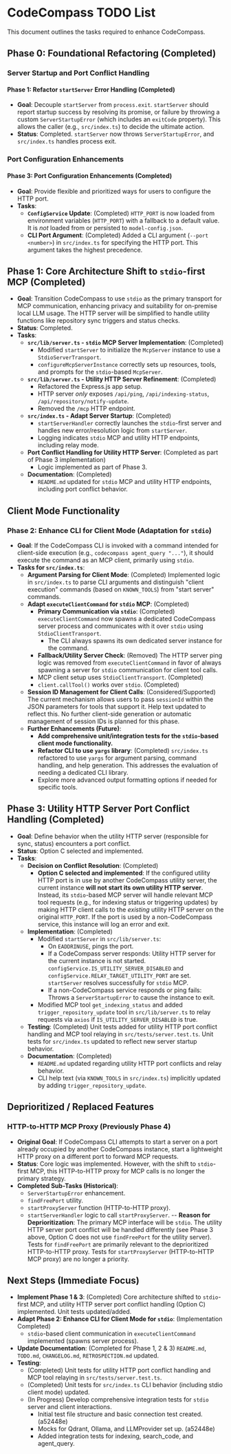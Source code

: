 # CodeCompass TODO List

This document outlines the tasks required to enhance CodeCompass.

## Phase 0: Foundational Refactoring (Completed)
### Server Startup and Port Conflict Handling
#### Phase 1: Refactor `startServer` Error Handling (Completed)
- **Goal**: Decouple `startServer` from `process.exit`. `startServer` should report startup success by resolving its promise, or failure by throwing a custom `ServerStartupError` (which includes an `exitCode` property). This allows the caller (e.g., `src/index.ts`) to decide the ultimate action.
- **Status**: Completed. `startServer` now throws `ServerStartupError`, and `src/index.ts` handles process exit.

### Port Configuration Enhancements
#### Phase 3: Port Configuration Enhancements (Completed)
- **Goal**: Provide flexible and prioritized ways for users to configure the HTTP port.
- **Tasks**:
    - **`ConfigService` Update**: (Completed) `HTTP_PORT` is now loaded from environment variables (`HTTP_PORT`) with a fallback to a default value. It is *not* loaded from or persisted to `model-config.json`.
    - **CLI Port Argument**: (Completed) Added a CLI argument (`--port <number>`) in `src/index.ts` for specifying the HTTP port. This argument takes the highest precedence.

## Phase 1: Core Architecture Shift to `stdio`-first MCP (Completed)
- **Goal**: Transition CodeCompass to use `stdio` as the primary transport for MCP communication, enhancing privacy and suitability for on-premise local LLM usage. The HTTP server will be simplified to handle utility functions like repository sync triggers and status checks.
- **Status**: Completed.
- **Tasks**:
    - **`src/lib/server.ts` - `stdio` MCP Server Implementation**: (Completed)
        - Modified `startServer` to initialize the `McpServer` instance to use a `StdioServerTransport`.
        - `configureMcpServerInstance` correctly sets up resources, tools, and prompts for the `stdio`-based `McpServer`.
    - **`src/lib/server.ts` - Utility HTTP Server Refinement**: (Completed)
        - Refactored the Express.js app setup.
        - HTTP server *only* exposes `/api/ping`, `/api/indexing-status`, `/api/repository/notify-update`.
        - Removed the `/mcp` HTTP endpoint.
    - **`src/index.ts` - Adapt Server Startup**: (Completed)
        - `startServerHandler` correctly launches the `stdio`-first server and handles new error/resolution logic from `startServer`.
        - Logging indicates `stdio` MCP and utility HTTP endpoints, including relay mode.
    - **Port Conflict Handling for Utility HTTP Server**: (Completed as part of Phase 3 implementation)
        - Logic implemented as part of Phase 3.
    - **Documentation**: (Completed)
        - `README.md` updated for `stdio` MCP and utility HTTP endpoints, including port conflict behavior.

## Client Mode Functionality
### Phase 2: Enhance CLI for Client Mode (Adaptation for `stdio`)
- **Goal**: If the CodeCompass CLI is invoked with a command intended for client-side execution (e.g., `codecompass agent_query "..."`), it should execute the command as an MCP client, primarily using `stdio`.
- **Tasks for `src/index.ts`**:
    - **Argument Parsing for Client Mode**: (Completed) Implemented logic in `src/index.ts` to parse CLI arguments and distinguish "client execution" commands (based on `KNOWN_TOOLS`) from "start server" commands.
    - **Adapt `executeClientCommand` for `stdio` MCP**: (Completed)
        - **Primary Communication via `stdio`**: (Completed) `executeClientCommand` now spawns a dedicated CodeCompass server process and communicates with it over `stdio` using `StdioClientTransport`.
            - The CLI always spawns its own dedicated server instance for the command.
        - **Fallback/Utility Server Check**: (Removed) The HTTP server ping logic was removed from `executeClientCommand` in favor of always spawning a server for `stdio` communication for client tool calls.
        - MCP client setup uses `StdioClientTransport`. (Completed)
        - `client.callTool()` works over `stdio`. (Completed)
    - **Session ID Management for Client Calls**: (Considered/Supported) The current mechanism allows users to pass `sessionId` within the JSON parameters for tools that support it. Help text updated to reflect this. No further client-side generation or automatic management of session IDs is planned for this phase.
    - **Further Enhancements (Future)**:
        - **Add comprehensive unit/integration tests for the `stdio`-based client mode functionality.**
        - **Refactor CLI to use `yargs` library**: (Completed) `src/index.ts` refactored to use `yargs` for argument parsing, command handling, and help generation. This addresses the evaluation of needing a dedicated CLI library.
        - Explore more advanced output formatting options if needed for specific tools.

## Phase 3: Utility HTTP Server Port Conflict Handling (Completed)
- **Goal**: Define behavior when the utility HTTP server (responsible for sync, status) encounters a port conflict.
- **Status**: Option C selected and implemented.
- **Tasks**:
    - **Decision on Conflict Resolution**: (Completed)
        - **Option C selected and implemented**: If the configured utility HTTP port is in use by another CodeCompass utility server, the current instance **will not start its own utility HTTP server**. Instead, its `stdio`-based MCP server will handle relevant MCP tool requests (e.g., for indexing status or triggering updates) by making HTTP client calls to the *existing* utility HTTP server on the original `HTTP_PORT`. If the port is used by a non-CodeCompass service, this instance will log an error and exit.
    - **Implementation**: (Completed)
        - Modified `startServer` in `src/lib/server.ts`:
            - On `EADDRINUSE`, pings the port.
            - If a CodeCompass server responds: Utility HTTP server for the current instance is not started. `configService.IS_UTILITY_SERVER_DISABLED` and `configService.RELAY_TARGET_UTILITY_PORT` are set. `startServer` resolves successfully for `stdio` MCP.
            - If a non-CodeCompass service responds or ping fails: Throws a `ServerStartupError` to cause the instance to exit.
        - Modified MCP tool `get_indexing_status` and added `trigger_repository_update` tool in `src/lib/server.ts` to relay requests via `axios` if `IS_UTILITY_SERVER_DISABLED` is true.
    - **Testing**: (Completed) Unit tests added for utility HTTP port conflict handling and MCP tool relaying in `src/tests/server.test.ts`. Unit tests for `src/index.ts` updated to reflect new server startup behavior.
    - **Documentation**: (Completed)
        - `README.md` updated regarding utility HTTP port conflicts and relay behavior.
        - CLI help text (via `KNOWN_TOOLS` in `src/index.ts`) implicitly updated by adding `trigger_repository_update`.

## Deprioritized / Replaced Features
### HTTP-to-HTTP MCP Proxy (Previously Phase 4)
- **Original Goal**: If CodeCompass CLI attempts to start a server on a port already occupied by another CodeCompass instance, start a lightweight HTTP proxy on a different port to forward MCP requests.
- **Status**: Core logic was implemented. However, with the shift to `stdio`-first MCP, this HTTP-to-HTTP proxy for MCP calls is no longer the primary strategy.
- **Completed Sub-Tasks (Historical)**:
    - `ServerStartupError` enhancement.
    - `findFreePort` utility.
    - `startProxyServer` function (HTTP-to-HTTP proxy).
    - `startServerHandler` logic to call `startProxyServer`.
-- **Reason for Deprioritization**: The primary MCP interface will be `stdio`. The utility HTTP server port conflict will be handled differently (see Phase 3 above, Option C does not use `findFreePort` for the utility server). Tests for `findFreePort` are primarily relevant to the deprioritized HTTP-to-HTTP proxy. Tests for `startProxyServer` (HTTP-to-HTTP MCP proxy) are no longer a priority.

## Next Steps (Immediate Focus)
- **Implement Phase 1 & 3**: (Completed) Core architecture shifted to `stdio`-first MCP, and utility HTTP server port conflict handling (Option C) implemented. Unit tests updated/added.
- **Adapt Phase 2: Enhance CLI for Client Mode for `stdio`**: (Implementation Completed)
    - `stdio`-based client communication in `executeClientCommand` implemented (spawns server process).
- **Update Documentation**: (Completed for Phase 1, 2 & 3) `README.md`, `TODO.md`, `CHANGELOG.md`, `RETROSPECTION.md` updated.
- **Testing**:
    - (Completed) Unit tests for utility HTTP port conflict handling and MCP tool relaying in `src/tests/server.test.ts`.
    - (Completed) Unit tests for `src/index.ts` CLI behavior (including stdio client mode) updated.
    - (In Progress) Develop comprehensive integration tests for `stdio` server and client interactions.
        - Initial test file structure and basic connection test created. (a52448e)
        - Mocks for Qdrant, Ollama, and LLMProvider set up. (a52448e)
        - Added integration tests for indexing, search_code, and agent_query.
